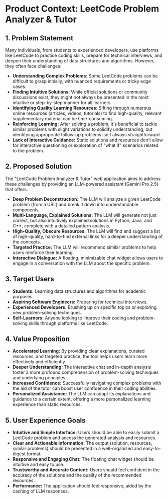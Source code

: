 # Product Context: LeetCode Problem Analyzer & Tutor

## 1. Problem Statement

Many individuals, from students to experienced developers, use platforms like LeetCode to practice coding skills, prepare for technical interviews, and deepen their understanding of data structures and algorithms. However, they often face challenges:

*   **Understanding Complex Problems:** Some LeetCode problems can be difficult to grasp initially, with nuanced requirements or tricky edge cases.
*   **Finding Intuitive Solutions:** While official solutions or community discussions exist, they might not always be presented in the most intuitive or step-by-step manner for all learners.
*   **Identifying Quality Learning Resources:** Sifting through numerous online resources (articles, videos, tutorials) to find high-quality, relevant supplementary material can be time-consuming.
*   **Reinforcing Learning:** After solving a problem, it's beneficial to tackle similar problems with slight variations to solidify understanding, but identifying appropriate follow-up problems isn't always straightforward.
*   **Lack of Interactive Guidance:** Static solutions and resources don't allow for interactive questioning or exploration of "what if" scenarios related to the problem.

## 2. Proposed Solution

The "LeetCode Problem Analyzer & Tutor" web application aims to address these challenges by providing an LLM-powered assistant (Gemini Pro 2.5) that offers:

*   **Deep Problem Deconstruction:** The LLM will analyze a given LeetCode problem (from a URL) and break it down into understandable components.
*   **Multi-Language, Explained Solutions:** The LLM will generate not just correct, but also intuitively explained solutions in Python, Java, and C++, complete with a detailed pattern analysis.
*   **High-Quality, Obscure Resources:** The LLM will find and suggest a list of high-quality, hard-to-find external links for a deeper understanding of the concepts.
*   **Targeted Practice:** The LLM will recommend similar problems to help users reinforce their learning.
*   **Interactive Dialogue:** A floating, minimizable chat widget allows users to engage in a conversation with the LLM about the specific problem.

## 3. Target Users

*   **Students:** Learning data structures and algorithms for academic purposes.
*   **Aspiring Software Engineers:** Preparing for technical interviews.
*   **Experienced Developers:** Brushing up on specific topics or exploring new problem-solving techniques.
*   **Self-Learners:** Anyone looking to improve their coding and problem-solving skills through platforms like LeetCode.

## 4. Value Proposition

*   **Accelerated Learning:** By providing clear explanations, curated resources, and targeted practice, the tool helps users learn more effectively and efficiently.
*   **Deeper Understanding:** The interactive chat and in-depth analysis foster a more profound comprehension of problem-solving techniques and underlying principles.
*   **Increased Confidence:** Successfully navigating complex problems with the aid of the tutor can boost user confidence in their coding abilities.
*   **Personalized Assistance:** The LLM can adapt its explanations and guidance to a certain extent, offering a more personalized learning experience than static resources.

## 5. User Experience Goals

*   **Intuitive and Simple Interface:** Users should be able to easily submit a LeetCode problem and access the generated analysis and resources.
*   **Clear and Actionable Information:** The output (solution, resources, similar problems) should be presented in a well-organized and easy-to-digest format.
*   **Responsive and Engaging Chat:** The floating chat widget should be intuitive and easy to use.
*   **Trustworthy and Accurate Content:** Users should feel confident in the accuracy of the solutions and the quality of the recommended resources.
*   **Performance:** The application should feel responsive, aided by the caching of LLM responses.
